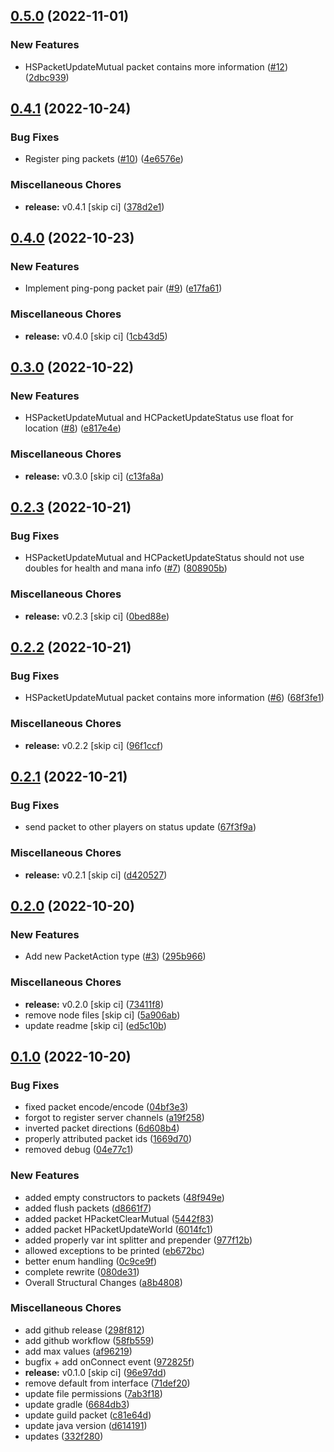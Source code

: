## [0.5.0](https://github.com/Wynntils/Hades/compare/v0.4.1...v0.5.0) (2022-11-01)


### New Features

* HSPacketUpdateMutual packet contains more information ([#12](https://github.com/Wynntils/Hades/issues/12)) ([2dbc939](https://github.com/Wynntils/Hades/commit/2dbc939ce431c554477690f594c48698e0fd11e3))

## [0.4.1](https://github.com/Wynntils/Hades/compare/v0.4.0...v0.4.1) (2022-10-24)


### Bug Fixes

* Register ping packets ([#10](https://github.com/Wynntils/Hades/issues/10)) ([4e6576e](https://github.com/Wynntils/Hades/commit/4e6576e04f21a2b9dfee7716f871ea8cbff3529c))


### Miscellaneous Chores

* **release:** v0.4.1 [skip ci] ([378d2e1](https://github.com/Wynntils/Hades/commit/378d2e1a85e201bba90b6fd07166c9a7374bab92))

## [0.4.0](https://github.com/Wynntils/Hades/compare/v0.3.0...v0.4.0) (2022-10-23)


### New Features

* Implement ping-pong packet pair ([#9](https://github.com/Wynntils/Hades/issues/9)) ([e17fa61](https://github.com/Wynntils/Hades/commit/e17fa61f0b2b68540a79b566aa57ae58ef440e7b))


### Miscellaneous Chores

* **release:** v0.4.0 [skip ci] ([1cb43d5](https://github.com/Wynntils/Hades/commit/1cb43d59273eb59ce7b30e685e92188f2f5c9841))

## [0.3.0](https://github.com/Wynntils/Hades/compare/v0.2.3...v0.3.0) (2022-10-22)


### New Features

* HSPacketUpdateMutual and HCPacketUpdateStatus use float for location ([#8](https://github.com/Wynntils/Hades/issues/8)) ([e817e4e](https://github.com/Wynntils/Hades/commit/e817e4e90a6c60e2479832bcac047cb33723abf8))


### Miscellaneous Chores

* **release:** v0.3.0 [skip ci] ([c13fa8a](https://github.com/Wynntils/Hades/commit/c13fa8a68d06498fbea57abe02d1185b96b0ed8b))

## [0.2.3](https://github.com/Wynntils/Hades/compare/v0.2.2...v0.2.3) (2022-10-21)


### Bug Fixes

* HSPacketUpdateMutual and HCPacketUpdateStatus should not use doubles for health and mana info ([#7](https://github.com/Wynntils/Hades/issues/7)) ([808905b](https://github.com/Wynntils/Hades/commit/808905bfc5e6c9fcfb96694e05bb5562d4fb1aeb))


### Miscellaneous Chores

* **release:** v0.2.3 [skip ci] ([0bed88e](https://github.com/Wynntils/Hades/commit/0bed88e43531f24a11562e0628e43f374e68538c))

## [0.2.2](https://github.com/Wynntils/Hades/compare/v0.2.1...v0.2.2) (2022-10-21)


### Bug Fixes

* HSPacketUpdateMutual packet contains more information ([#6](https://github.com/Wynntils/Hades/issues/6)) ([68f3fe1](https://github.com/Wynntils/Hades/commit/68f3fe132e4c97adbea4e5b92ac280ce3027e5b1))


### Miscellaneous Chores

* **release:** v0.2.2 [skip ci] ([96f1ccf](https://github.com/Wynntils/Hades/commit/96f1ccf46b01108a15ff330435c9fadc9763ae21))

## [0.2.1](https://github.com/Wynntils/Hades/compare/v0.2.0...v0.2.1) (2022-10-21)


### Bug Fixes

* send packet to other players on status update ([67f3f9a](https://github.com/Wynntils/Hades/commit/67f3f9ac92716aae32c64c00947289f4d44d11f6))


### Miscellaneous Chores

* **release:** v0.2.1 [skip ci] ([d420527](https://github.com/Wynntils/Hades/commit/d42052776d6aaa71554dd571cde41baf4328d845))

## [0.2.0](https://github.com/Wynntils/Hades/compare/v0.1.0...v0.2.0) (2022-10-20)


### New Features

* Add new PacketAction type ([#3](https://github.com/Wynntils/Hades/issues/3)) ([295b966](https://github.com/Wynntils/Hades/commit/295b9662a02f18cf1fae43c437f1efe73f222276))


### Miscellaneous Chores

* **release:** v0.2.0 [skip ci] ([73411f8](https://github.com/Wynntils/Hades/commit/73411f88345cbcdb5e40ae685061b2c78a5212b6))
* remove node files [skip ci] ([5a906ab](https://github.com/Wynntils/Hades/commit/5a906ab0e4d7711f563855aed74b62b654d59a01))
* update readme [skip ci] ([ed5c10b](https://github.com/Wynntils/Hades/commit/ed5c10b779a723d0487e6d94c264d3e7108286b6))

## [0.1.0](https://github.com/Wynntils/Hades/compare/080de3183bc4aa5212b482cd9702c61faf83235a...v0.1.0) (2022-10-20)


### Bug Fixes

* fixed packet encode/encode ([04bf3e3](https://github.com/Wynntils/Hades/commit/04bf3e38d2841d8d61075d46e43bfa237b976a05))
* forgot to register server channels ([a19f258](https://github.com/Wynntils/Hades/commit/a19f25866f22a703cae1c23a3148387af4dcdfdb))
* inverted packet directions ([6d608b4](https://github.com/Wynntils/Hades/commit/6d608b4695f36f97c65ea15f25cde145946b29d2))
* properly attributed packet ids ([1669d70](https://github.com/Wynntils/Hades/commit/1669d70d42357fb6a5c4d18ab8de58578a24636a))
* removed debug ([04e77c1](https://github.com/Wynntils/Hades/commit/04e77c19f66880a670f0718a3c4ef3990e2d4af9))


### New Features

* added empty constructors to packets ([48f949e](https://github.com/Wynntils/Hades/commit/48f949e9ce603ba5c461bc59b3e88b8e5e1f4226))
* added flush packets ([d8661f7](https://github.com/Wynntils/Hades/commit/d8661f7f8882a51ecb1764f40700093152c17bb8))
* added packet HPacketClearMutual ([5442f83](https://github.com/Wynntils/Hades/commit/5442f83f1055d90f3eaacb6797df31860d761c74))
* added packet HPacketUpdateWorld ([6014fc1](https://github.com/Wynntils/Hades/commit/6014fc17200e29a6534b8933d90bad138a774359))
* added properly var int splitter and prepender ([977f12b](https://github.com/Wynntils/Hades/commit/977f12b1a8680f2d0a862491ebc3093c2989e82a))
* allowed exceptions to be printed ([eb672bc](https://github.com/Wynntils/Hades/commit/eb672bc5983ab05c8a995e06d6552dd13648776f))
* better enum handling ([0c9ce9f](https://github.com/Wynntils/Hades/commit/0c9ce9f4326d94e1e7283ebaf4543be171a89b7d))
* complete rewrite ([080de31](https://github.com/Wynntils/Hades/commit/080de3183bc4aa5212b482cd9702c61faf83235a))
* Overall Structural Changes ([a8b4808](https://github.com/Wynntils/Hades/commit/a8b48081c73f57b29b499e3b10382f3d635b223f))


### Miscellaneous Chores

* add github release ([298f812](https://github.com/Wynntils/Hades/commit/298f812374c4290e2cf6c33944dfc282ee1f41cd))
* add github workflow ([58fb559](https://github.com/Wynntils/Hades/commit/58fb559dc097e2aaf88c3240c50b1078a5a4d96e))
* add max values ([af96219](https://github.com/Wynntils/Hades/commit/af962197cfc53f0cf254e4a3bf89ef891067f020))
* bugfix + add onConnect event ([972825f](https://github.com/Wynntils/Hades/commit/972825f9d79eab6efcd337a0befe1cc26ea91b26))
* **release:** v0.1.0 [skip ci] ([96e97dd](https://github.com/Wynntils/Hades/commit/96e97dd63d72274c421368b321bc2d2945a32b5d))
* remove default from interface ([71def20](https://github.com/Wynntils/Hades/commit/71def2061955f26455c340483cc203f8b2f87dd4))
* update file permissions ([7ab3f18](https://github.com/Wynntils/Hades/commit/7ab3f1896778e0e4453e20858463fc76c7999d01))
* update gradle ([6684db3](https://github.com/Wynntils/Hades/commit/6684db3d32a7dbd4fbcfe425cc1509d28431d7cd))
* update guild packet ([c81e64d](https://github.com/Wynntils/Hades/commit/c81e64d05b8c3b81ad90eea15bc8c002af5a7664))
* update java version ([d614191](https://github.com/Wynntils/Hades/commit/d614191d1573dbc5aa00d7db5c305370ce89928e))
* updates ([332f280](https://github.com/Wynntils/Hades/commit/332f280ae02d08fc7412e6476cee479e89e43cbe))

